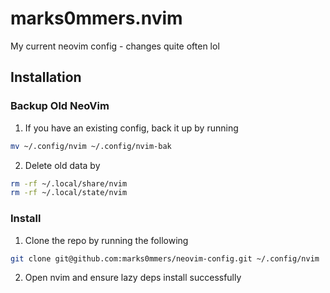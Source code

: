 # marks0mmers.nvim

My current neovim config - changes quite often lol

## Installation

### Backup Old NeoVim

1. If you have an existing config, back it up by running 
```sh
mv ~/.config/nvim ~/.config/nvim-bak
```
2. Delete old data by
```sh
rm -rf ~/.local/share/nvim
rm -rf ~/.local/state/nvim
```

### Install
1. Clone the repo by running the following
```sh 
git clone git@github.com:marks0mmers/neovim-config.git ~/.config/nvim
```
2. Open nvim and ensure lazy deps install successfully
